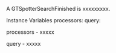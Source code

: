 A GTSpotterSearchFinished is xxxxxxxxx.Instance Variables	processors:		<Object>	query:		<Object>processors	- xxxxxquery	- xxxxx